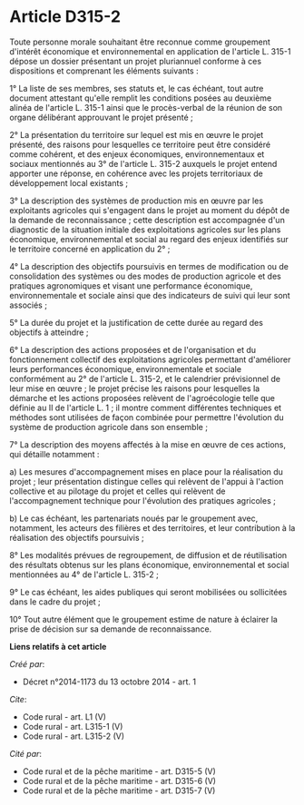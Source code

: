 # Article D315-2

Toute personne morale souhaitant être reconnue comme groupement d'intérêt économique et environnemental en application de
l'article L. 315-1 dépose un dossier présentant un projet pluriannuel conforme à ces dispositions et comprenant les éléments
suivants : 

1° La liste de ses membres, ses statuts et, le cas échéant, tout autre document attestant qu'elle remplit les conditions
posées au deuxième alinéa de l'article L. 315-1 ainsi que le procès-verbal de la réunion de son organe délibérant approuvant
le projet présenté ; 

2° La présentation du territoire sur lequel est mis en œuvre le projet présenté, des raisons pour lesquelles ce territoire
peut être considéré comme cohérent, et des enjeux économiques, environnementaux et sociaux mentionnés au 3° de l'article L.
315-2 auxquels le projet entend apporter une réponse, en cohérence avec les projets territoriaux de développement local
existants ; 

3° La description des systèmes de production mis en œuvre par les exploitants agricoles qui s'engagent dans le projet au
moment du dépôt de la demande de reconnaissance ; cette description est accompagnée d'un diagnostic de la situation initiale
des exploitations agricoles sur les plans économique, environnemental et social au regard des enjeux identifiés sur le
territoire concerné en application du 2° ; 

4° La description des objectifs poursuivis en termes de modification ou de consolidation des systèmes ou des modes de
production agricole et des pratiques agronomiques et visant une performance économique, environnementale et sociale ainsi que
des indicateurs de suivi qui leur sont associés ; 

5° La durée du projet et la justification de cette durée au regard des objectifs à atteindre ; 

6° La description des actions proposées et de l'organisation et du fonctionnement collectif des exploitations agricoles
permettant d'améliorer leurs performances économique, environnementale et sociale conformément au 2° de l'article L. 315-2,
et le calendrier prévisionnel de leur mise en œuvre ; le projet précise les raisons pour lesquelles la démarche et les
actions proposées relèvent de l'agroécologie telle que définie au II de l'article L. 1 ; il montre comment différentes
techniques et méthodes sont utilisées de façon combinée pour permettre l'évolution du système de production agricole dans son
ensemble ; 

7° La description des moyens affectés à la mise en œuvre de ces actions, qui détaille notamment : 

a) Les mesures d'accompagnement mises en place pour la réalisation du projet ; leur présentation distingue celles qui
relèvent de l'appui à l'action collective et au pilotage du projet et celles qui relèvent de l'accompagnement technique pour
l'évolution des pratiques agricoles ; 

b) Le cas échéant, les partenariats noués par le groupement avec, notamment, les acteurs des filières et des territoires, et
leur contribution à la réalisation des objectifs poursuivis ; 

8° Les modalités prévues de regroupement, de diffusion et de réutilisation des résultats obtenus sur les plans économique,
environnemental et social mentionnées au 4° de l'article L. 315-2 ; 

9° Le cas échéant, les aides publiques qui seront mobilisées ou sollicitées dans le cadre du projet ; 

10° Tout autre élément que le groupement estime de nature à éclairer la prise de décision sur sa demande de reconnaissance.

**Liens relatifs à cet article**

_Créé par_:

  - Décret n°2014-1173 du 13 octobre 2014 - art. 1

_Cite_:

  - Code rural - art. L1 (V)
  - Code rural - art. L315-1 (V)
  - Code rural - art. L315-2 (V)

_Cité par_:

  - Code rural et de la pêche maritime - art. D315-5 (V)
  - Code rural et de la pêche maritime - art. D315-6 (V)
  - Code rural et de la pêche maritime - art. D315-7 (V)
